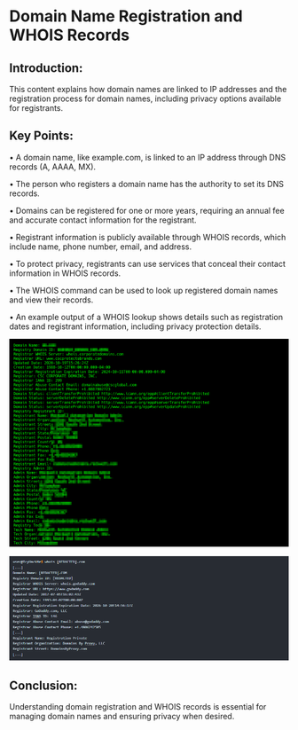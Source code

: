 # Domain Name Registration and WHOIS Records 

## Introduction: 
This content explains how domain names are linked to IP addresses and the registration process for domain names, including privacy options available for registrants. 

## Key Points: 
• A domain name, like example.com, is linked to an IP address through DNS records (A, AAAA, MX). 

• The person who registers a domain name has the authority to set its DNS records. 

• Domains can be registered for one or more years, requiring an annual fee and accurate contact information for the registrant. 

• Registrant information is publicly available through WHOIS records, which include name, phone number, email, and address. 

• To protect privacy, registrants can use services that conceal their contact information in WHOIS records. 

• The WHOIS command can be used to look up registered domain names and view their records. 

• An example output of a WHOIS lookup shows details such as registration dates and registrant information, including privacy protection details. 

![From Try Hack Me](image-2.png)

![From Try Hack Me](image-3.png)
## Conclusion: 
Understanding domain registration and WHOIS records is essential for managing domain names and ensuring privacy when desired.